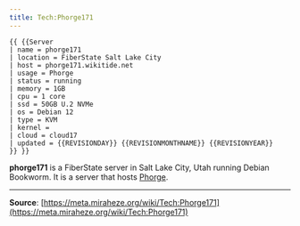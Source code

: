 ```yaml
---
title: Tech:Phorge171
---
```


```
{{ {{Server
| name = phorge171
| location = FiberState Salt Lake City
| host = phorge171.wikitide.net
| usage = Phorge
| status = running
| memory = 1GB
| cpu = 1 core
| ssd = 50GB U.2 NVMe
| os = Debian 12
| type = KVM
| kernel =
| cloud = cloud17
| updated = {{REVISIONDAY}} {{REVISIONMONTHNAME}} {{REVISIONYEAR}}
}} }}
```

**phorge171** is a FiberState server in Salt Lake City, Utah running Debian Bookworm. It is a server that hosts [Phorge](/tech-docs/techphorge.md).

----
**Source**: [https://meta.miraheze.org/wiki/Tech:Phorge171](https://meta.miraheze.org/wiki/Tech:Phorge171)